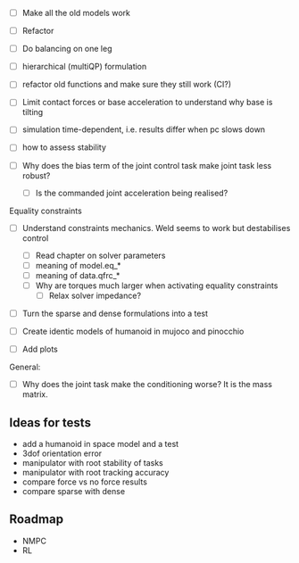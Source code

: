 - [ ] Make all the old models work
- [ ] Refactor

- [ ] Do balancing on one leg
- [ ] hierarchical (multiQP) formulation

- [ ] refactor old functions and make sure they still work (CI?)
- [ ] Limit contact forces or base acceleration to understand why base is tilting 
- [ ] simulation time-dependent, i.e. results differ when pc slows down
- [ ] how to assess stability

- [ ] Why does the bias term of the joint control task make joint task less robust?
  - [ ] Is the commanded joint acceleration being realised?

Equality constraints
- [ ] Understand constraints mechanics. Weld seems to work but destabilises control
  - [ ] Read chapter on solver parameters
  - [ ] meaning of model.eq_*
  - [ ] meaning of data.qfrc_*
  - [ ] Why are torques much larger when activating equality constraints
    - [ ] Relax solver impedance?

- [ ] Turn the sparse and dense formulations into a test

- [ ] Create identic models of humanoid in mujoco and pinocchio

- [ ] Add plots

General:
  - [ ] Why does the joint task make the conditioning worse? It is the mass matrix.


## Ideas for tests
- add a humanoid in space model and a test
- 3dof orientation error
- manipulator with root stability of tasks
- manipulator with root tracking accuracy
- compare force vs no force results
- compare sparse with dense

## Roadmap
- NMPC
- RL
